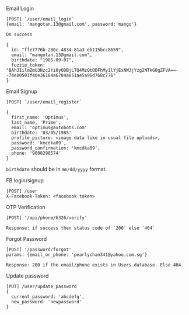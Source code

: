 Email Login

```
[POST] `/user/email_login`
{email: 'mangotan.13@gmail.com', password:'mango'}

On success 

{
  id: "ffe7776b-280c-4834-81a3-eb115bcc8659",
  email: "mangotan.13@gmail.com",
  birthdate: "1985-09-07",
  fuzzie_token: "BAhJIilmZmU3Nzc2Yi0yODBjLTQ4MzQtODFhMy1lYjExNWJjYzg2NTkGOgZFVA==--74e80501f40e36164a6784a851ae5a96d768c776"
}
```

Email Signup

```
[POST] `/user/email_register`

{
  first_name: 'Optimus', 
  last_name, 'Prime',
  email: 'optimus@autobots.com' 
  birthdate: '03/05/1985' 
  profile_picture: <image data like in usual file uploads>,
  password: 'kmcdka09',
  password_confirmation: 'kmcdka09',
  phone: '9008298574'
}
```

`birthdate` should be in `mm/dd/yyyy` format.

FB login/signup

```
[POST] /user
X-Facebook-Token: <facebook token>
```

OTP Verification
```
[POST] '/api/phone/6326/verify'

Response: if success then status code of `200` else `404`
```

Forgot Password

```
[POST] '/password/forgot'
params: {email_or_phone: 'pearlychan341@yahoo.com.sg'}

Response: 200 if the email/phone exists in Users database. Else 404. 
```

Update password

```
[PUT] /user/update_password
{
  current_password: 'abcdefg',
  new_password: 'newpassword'
}
